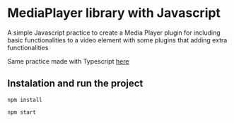 # MediaPlayer library with Javascript
A simple Javascript practice to create a Media Player plugin for including basic functionalities to a video element with some plugins that adding extra functionalities

Same practice made with Typescript [here](https://github.com/dpoquet/typescript-mediaplayer-practice)

## Instalation and run the project

```
npm install
```

```
npm start
```